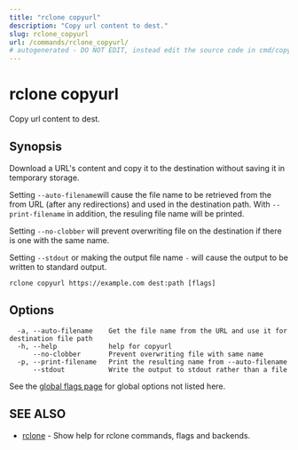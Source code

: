 ```yaml
---
title: "rclone copyurl"
description: "Copy url content to dest."
slug: rclone_copyurl
url: /commands/rclone_copyurl/
# autogenerated - DO NOT EDIT, instead edit the source code in cmd/copyurl/ and as part of making a release run "make commanddocs"
---
```

# rclone copyurl

Copy url content to dest.

## Synopsis


Download a URL's content and copy it to the destination without saving
it in temporary storage.

Setting `--auto-filename`will cause the file name to be retrieved from
the from URL (after any redirections) and used in the destination
path. With `--print-filename` in addition, the resuling file name will
be printed.

Setting `--no-clobber` will prevent overwriting file on the 
destination if there is one with the same name.

Setting `--stdout` or making the output file name `-`
will cause the output to be written to standard output.


```
rclone copyurl https://example.com dest:path [flags]
```

## Options

```
  -a, --auto-filename    Get the file name from the URL and use it for destination file path
  -h, --help             help for copyurl
      --no-clobber       Prevent overwriting file with same name
  -p, --print-filename   Print the resulting name from --auto-filename
      --stdout           Write the output to stdout rather than a file
```

See the [global flags page](/flags/) for global options not listed here.

## SEE ALSO

* [rclone](/commands/rclone/)	 - Show help for rclone commands, flags and backends.


